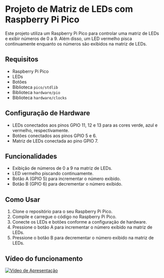 # Projeto de Matriz de LEDs com Raspberry Pi Pico

Este projeto utiliza um Raspberry Pi Pico para controlar uma matriz de LEDs e exibir números de 0 a 9. Além disso, um LED vermelho pisca continuamente enquanto os números são exibidos na matriz de LEDs.

## Requisitos

- Raspberry Pi Pico
- LEDs
- Botões
- Biblioteca `pico/stdlib`
- Biblioteca `hardware/pio`
- Biblioteca `hardware/clocks`

## Configuração de Hardware

- LEDs conectados aos pinos GPIO 11, 12 e 13 para as cores verde, azul e vermelho, respectivamente.
- Botões conectados aos pinos GPIO 5 e 6.
- Matriz de LEDs conectada ao pino GPIO 7.

## Funcionalidades

- Exibição de números de 0 a 9 na matriz de LEDs.
- LED vermelho piscando continuamente.
- Botão A (GPIO 5) para incrementar o número exibido.
- Botão B (GPIO 6) para decrementar o número exibido.

## Como Usar

1. Clone o repositório para o seu Raspberry Pi Pico.
2. Compile e carregue o código no Raspberry Pi Pico.
3. Conecte os LEDs e botões conforme a configuração de hardware.
4. Pressione o botão A para incrementar o número exibido na matriz de LEDs.
5. Pressione o botão B para decrementar o número exibido na matriz de LEDs.

## Vídeo do funcionamento

[![Vídeo de Apresentação](https://img.youtube.com/vi/BhpXofgJmk4/maxresdefault.jpg)](https://www.youtube.com/watch?v=BhpXofgJmk4)
